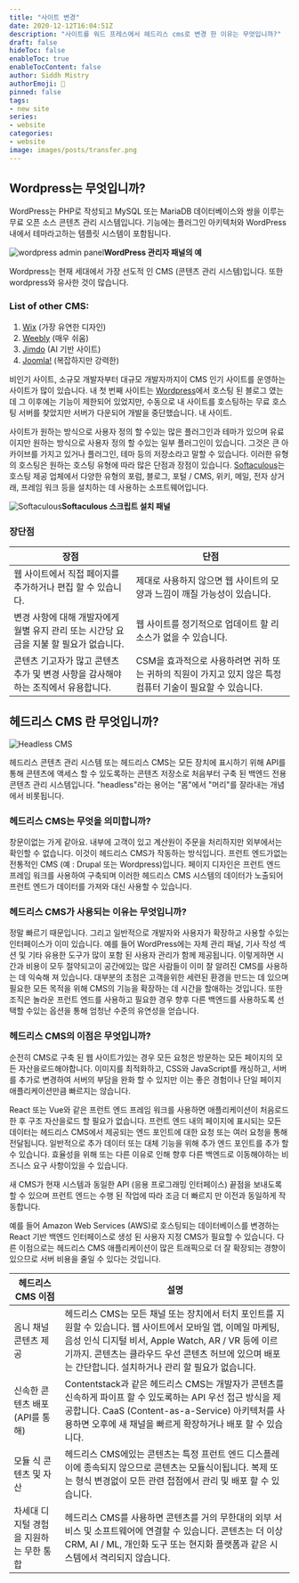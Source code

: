 ```yaml
---
title: "사이트 변경"
date: 2020-12-12T16:04:51Z
description: "사이트를 워드 프레스에서 헤드리스 cms로 변경 한 이유는 무엇입니까?"
draft: false
hideToc: false
enableToc: true
enableTocContent: false
author: Siddh Mistry
authorEmoji: 🤯
pinned: false
tags:
- new site 
series:
- website
categories:
- website
image: images/posts/transfer.png
---
```


## Wordpress는 무엇입니까?

WordPress는 PHP로 작성되고 MySQL 또는 MariaDB 데이터베이스와 쌍을 이루는 무료 오픈 소스 콘텐츠 관리 시스템입니다. 기능에는 플러그인 아키텍처와 WordPress 내에서 테마라고하는 템플릿 시스템이 포함됩니다.

![wordpress admin panel](https://www.opensourcecms.com/wp-content/uploads/wordpress-admin-panel.png)**WordPress 관리자 패널의 예**

Wordpress는 현재 세대에서 가장 선도적 인 CMS (콘텐츠 관리 시스템)입니다. 또한 wordpress와 유사한 것이 많습니다.

### List of other CMS:
1. [Wix](https://www.wix.com/) (가장 유연한 디자인)
2. [Weebly](https://www.weebly.com/) (매우 쉬움)
3. [Jimdo](https://www.jimdo.com/) (AI 기반 사이트)
4. [Joomla!](https://www.joomla.com/) (복잡하지만 강력한)

비인기 사이트, 소규모 개발자부터 대규모 개발자까지이 CMS 인기 사이트를 운영하는 사이트가 많이 있습니다. 내 첫 번째 사이트는 [Wordpress](http://wordpress.com)에서 호스팅 된 블로그 였는데 그 이후에는 기능이 제한되어 있었지만, 수동으로 내 사이트를 호스팅하는 무료 호스팅 서버를 찾았지만 서버가 다운되어 개발을 중단했습니다. 내 사이트.

사이트가 원하는 방식으로 사용자 정의 할 수있는 많은 플러그인과 테마가 있으며 유료이지만 원하는 방식으로 사용자 정의 할 수있는 일부 플러그인이 있습니다. 그것은 큰 아카이브를 가지고 있거나 플러그인, 테마 등의 저장소라고 말할 수 있습니다. 이러한 유형의 호스팅은 원하는 호스팅 유형에 따라 많은 단점과 장점이 있습니다. [Softaculous](https://remote.softaculous.com/)는 호스팅 제공 업체에서 다양한 유형의 포럼, 블로그, 포털 / CMS, 위키, 메일, 전자 상거래, 프레임 워크 등을 설치하는 데 사용하는 소프트웨어입니다.

![Softaculous](/images/posts/softaculous.png)**Softaculous 스크립트 설치 패널**

### 장단점
 장점 | 단점
------|---------
웹 사이트에서 직접 페이지를 추가하거나 편집 할 수 있습니다. | 제대로 사용하지 않으면 웹 사이트의 모양과 느낌이 깨질 가능성이 있습니다.
변경 사항에 대해 개발자에게 월별 유지 관리 또는 시간당 요금을 지불 할 필요가 없습니다. | 웹 사이트를 정기적으로 업데이트 할 리소스가 없을 수 있습니다.
콘텐츠 기고자가 많고 콘텐츠 추가 및 변경 사항을 감사해야하는 조직에서 유용합니다. | CSM을 효과적으로 사용하려면 귀하 또는 귀하의 직원이 가지고 있지 않은 특정 컴퓨터 기술이 필요할 수 있습니다.


## 헤드리스 CMS 란 무엇입니까?

![Headless CMS](/images/posts/headless-cms.jpg)

헤드리스 콘텐츠 관리 시스템 또는 헤드리스 CMS는 모든 장치에 표시하기 위해 API를 통해 콘텐츠에 액세스 할 수 있도록하는 콘텐츠 저장소로 처음부터 구축 된 백엔드 전용 콘텐츠 관리 시스템입니다. "headless"라는 용어는 "몸"에서 "머리"를 잘라내는 개념에서 비롯됩니다.

### 헤드리스 CMS는 무엇을 의미합니까?

창문이없는 가게 같아요. 내부에 고객이 있고 계산원이 주문을 처리하지만 외부에서는 확인할 수 없습니다. 이것이 헤드리스 CMS가 작동하는 방식입니다. 프런트 엔드가없는 전통적인 CMS (예 : Drupal 또는 Wordpress)입니다. 페이지 디자인은 프런트 엔드 프레임 워크를 사용하여 구축되며 이러한 헤드리스 CMS 시스템의 데이터가 노출되어 프런트 엔드가 데이터를 가져와 대신 사용할 수 있습니다.

### 헤드리스 CMS가 사용되는 이유는 무엇입니까?

정말 빠르기 때문입니다.
그리고 일반적으로 개발자와 사용자가 확장하고 사용할 수있는 인터페이스가 이미 있습니다. 예를 들어 WordPress에는 자체 관리 패널, 기사 작성 섹션 및 기타 유용한 도구가 많이 포함 된 사용자 관리가 함께 제공됩니다. 이렇게하면 시간과 비용이 모두 절약되고이 공간에있는 많은 사람들이 이미 잘 알려진 CMS를 사용하는 데 익숙해 져 있습니다. 대부분의 초점은 고객을위한 세련된 환경을 만드는 데 있으며 필요한 모든 목적을 위해 CMS의 기능을 확장하는 데 시간을 할애하는 것입니다. 또한 조직은 놀라운 프런트 엔드를 사용하고 필요한 경우 향후 다른 백엔드를 사용하도록 선택할 수있는 옵션을 통해 엄청난 수준의 유연성을 얻습니다. 

### 헤드리스 CMS의 이점은 무엇입니까?

순전히 CMS로 구축 된 웹 사이트가있는 경우 모든 요청은 방문하는 모든 페이지의 모든 자산을로드해야합니다. 이미지를 최적화하고, CSS와 JavaScript를 캐싱하고, 서버를 추가로 변경하여 서버의 부담을 완화 할 수 있지만 이는 좋은 경험이나 단일 페이지 애플리케이션만큼 빠르지는 않습니다.

React 또는 Vue와 같은 프런트 엔드 프레임 워크를 사용하면 애플리케이션이 처음로드 한 후 구조 자산을로드 할 필요가 없습니다. 프런트 엔드 내의 페이지에 표시되는 모든 데이터는 헤드리스 CMS에서 제공되는 엔드 포인트에 대한 요청 또는 여러 요청을 통해 전달됩니다. 일반적으로 추가 데이터 또는 대체 기능을 위해 추가 엔드 포인트를 추가 할 수 있습니다. 효율성을 위해 또는 다른 이유로 인해 향후 다른 백엔드로 이동해야하는 비즈니스 요구 사항이있을 수 있습니다.

새 CMS가 현재 시스템과 동일한 API (응용 프로그래밍 인터페이스) 끝점을 보내도록 할 수 있으며 프런트 엔드는 수행 된 작업에 따라 조금 더 빠르지 만 이전과 동일하게 작동합니다.

예를 들어 Amazon Web Services (AWS)로 호스팅되는 데이터베이스를 변경하는 React 기반 백엔드 인터페이스로 생성 된 사용자 지정 CMS가 필요할 수 있습니다. 다른 이점으로는 헤드리스 CMS 애플리케이션이 많은 트래픽으로 더 잘 확장되는 경향이 있으므로 서버 비용을 줄일 수 있다는 것입니다.

헤드리스 CMS 이점 | 설명
----------------------|-------------
옴니 채널 콘텐츠 제공 | 헤드리스 CMS는 모든 채널 또는 장치에서 터치 포인트를 지원할 수 있습니다. 웹 사이트에서 모바일 앱, 이메일 마케팅, 음성 인식 디지털 비서, Apple Watch, AR / VR 등에 이르기까지. 콘텐츠는 클라우드 우선 콘텐츠 허브에 있으며 배포는 간단합니다. 설치하거나 관리 할 필요가 없습니다.
신속한 콘텐츠 배포 (API를 통해) | Contentstack과 같은 헤드리스 CMS는 개발자가 콘텐츠를 신속하게 파이프 할 수 있도록하는 API 우선 접근 방식을 제공합니다. CaaS (Content-as-a-Service) 아키텍처를 사용하면 오후에 새 채널을 빠르게 확장하거나 배포 할 수 있습니다.
모듈 식 콘텐츠 및 자산 | 헤드리스 CMS에있는 콘텐츠는 특정 프런트 엔드 디스플레이에 종속되지 않으므로 콘텐츠는 모듈식이됩니다. 복제 또는 형식 변경없이 모든 관련 접점에서 관리 및 배포 할 수 있습니다.
차세대 디지털 경험을 지원하는 무한 통합 | 헤드리스 CMS를 사용하면 콘텐츠를 거의 무한대의 외부 서비스 및 소프트웨어에 연결할 수 있습니다. 콘텐츠는 더 이상 CRM, AI / ML, 개인화 도구 또는 현지화 플랫폼과 같은 시스템에서 격리되지 않습니다.